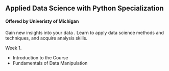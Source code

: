 ## Applied Data Science with Python Specialization 
#### Offered by Univeristy of Michigan
Gain new insights into your data . Learn to apply data science methods and techniques, and acquire analysis skills.

Week 1. 
- Introduction to the Course
- Fundamentals of Data Manipulation
